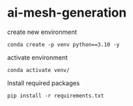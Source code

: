 # ai-mesh-generation

create new environment

``` conda create -p venv python==3.10 -y ```

activate environment

```conda activate venv/```

Install required packages

```pip install -r requirements.txt```
